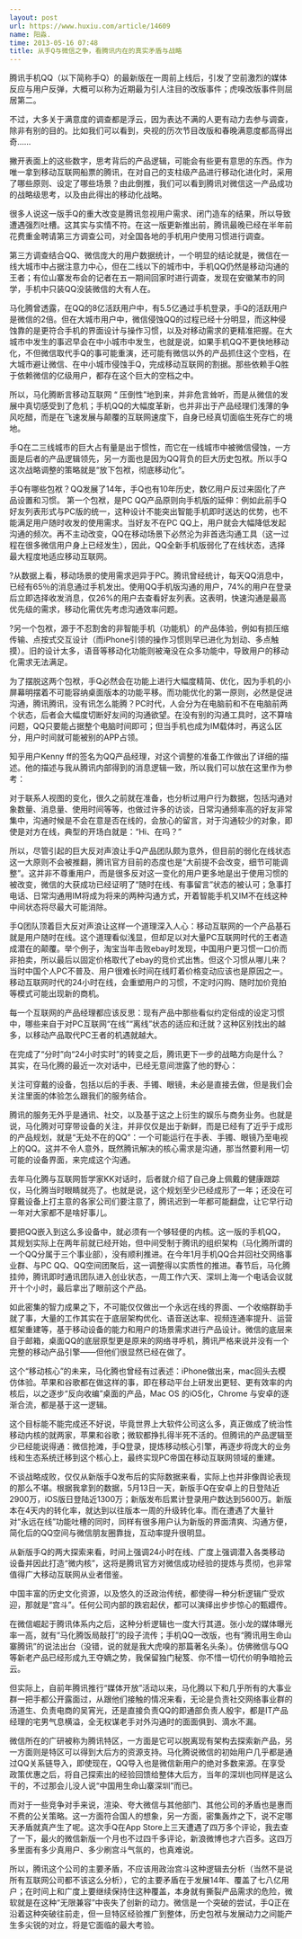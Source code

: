 ```yaml
---
layout: post
url: https://www.huxiu.com/article/14609
name: 阳淼.
time: 2013-05-16 07:48
title: 从手Q与微信之争，看腾讯内在的真实矛盾与战略
---
```

腾讯手机QQ（以下简称手Q）的最新版在一周前上线后，引发了空前激烈的媒体反应与用户反弹，大概可以称为近期最为引人注目的改版事件；虎嗅改版事件则屈居第二。

不过，大多关于满意度的调查都是浮云，因为表达不满的人更有动力去参与调查，除非有别的目的。比如我们可以看到，央视的历次节目改版和春晚满意度都高得出奇……

撇开表面上的这些数字，思考背后的产品逻辑，可能会有些更有意思的东西。作为唯一拿到移动互联网船票的腾讯，在对自己的支柱级产品进行移动化进化时，采用了哪些原则、设定了哪些场景？由此倒推，我们可以看到腾讯对微信这一产品成功的战略级思考，以及由此得出的移动化战略。

很多人说这一版手Q的重大改变是腾讯忽视用户需求、闭门造车的结果，所以导致遭遇强烈吐槽。这其实与实情不符。在这一版更新推出前，腾讯最晚已经在半年前花费重金聘请第三方调查公司，对全国各地的手机用户使用习惯进行调查。

第三方调查结合QQ、微信庞大的用户数据统计，一个明显的结论就是，微信在一线大城市中占据注意力中心，但在二线以下的城市中，手机QQ仍然是移动沟通的王者；有位山寨发布会的记者在五一期间回家时进行调查，发现在安徽某市的同学，手机中只装QQ没装微信的大有人在。

马化腾曾透露，在QQ的8亿活跃用户中，有5.5亿通过手机登录，手Q的活跃用户是微信的2倍。但在大城市用户中，微信侵蚀QQ的过程已经十分明显，而这种侵蚀靠的是更符合手机的界面设计与操作习惯，以及对移动需求的更精准把握。在大城市中发生的事迟早会在中小城市中发生，也就是说，如果手机QQ不更快地移动化，不但微信取代手Q的事可能重演，还可能有微信以外的产品抓住这个空档，在大城市避让微信、在中小城市侵蚀手Q，完成移动互联网的割据。那些依赖手Q胜于依赖微信的亿级用户，都存在这个巨大的空档之中。

所以，马化腾断言移动互联网 “ 压倒性”地到来，并非危言耸听，而是从微信的发展中真切感受到了危机；手机QQ的大幅度革新，也并非出于产品经理们浅薄的争风吃醋，而是在飞速发展与颠覆的互联网速度下，自身已经真切面临生死存亡的境地。

手Q在二三线城市的巨大占有量是出于惯性，而它在一线城市中被微信侵蚀，一方面是后者的产品逻辑领先，另一方面也是因为QQ背负的巨大历史包袱。所以手Q这次战略调整的策略就是“放下包袱，彻底移动化”。

手Q有哪些包袱？QQ发展了14年，手Q也有10年历史，数亿用户反过来固化了产品设置和习惯。 第一个包袱，是PC QQ产品原则向手机版的延伸：例如此前手Q好友列表形式与PC版的统一，这种设计不能突出智能手机即时送达的优势，也不能满足用户随时收发的使用需求。当好友不在PC QQ上，用户就会大幅降低发起沟通的频次。再不主动改变，QQ在移动场景下必然沦为非首选沟通工具（这一过程在很多微信用户身上已经发生），因此，QQ全新手机版弱化了在线状态，选择最大程度地适应移动互联网。

?从数据上看，移动场景的使用需求迥异于PC。腾讯曾经统计，每天QQ消息中，已经有65％的消息通过手机发出。使用QQ手机版沟通的用户，74%的用户在登录后立即选择收发消息，仅26%的用户去查看好友列表。这表明，快速沟通是最高优先级的需求，移动化需优先考虑沟通效率问题。

?另一个包袱，源于不忍割舍的非智能手机（功能机）的产品体验，例如有损压缩传输、点按式交互设计（而iPhone引领的操作习惯则早已进化为划动、多点触摸）。旧的设计太多，语音等移动化功能则被淹没在众多功能中，导致用户的移动化需求无法满足。

为了摆脱这两个包袱，手Q必然会在功能上进行大幅度精简、优化，因为手机的小屏幕明摆着不可能容纳桌面版本的功能平移。而功能优化的第一原则，必然是促进沟通，腾讯腾讯，没有讯怎么能腾？PC时代，人会分为在电脑前和不在电脑前两个状态，后者会大幅度切断好友间的沟通欲望。在没有别的沟通工具时，这不算啥问题，QQ只要能占据整个电脑时间即可；但当手机也成为IM载体时，再这么区分，用户时间就可能被别的APP占领。

知乎用户Kenny ff的签名为QQ产品经理，对这个调整的准备工作做出了详细的描述。他的描述与我从腾讯内部得到的消息逻辑一致，所以我们可以放在这里作为参考：

对于联系人视图的变化，很久之前就在准备，也分析过用户行为数据，包括沟通对象数量、消息量、使用时间等等，也做过许多的访谈，日常沟通频率高的好友非常集中，沟通时候是不会在意是否在线的，会放心的留言，对于沟通较少的对象，即使是对方在线，典型的开场白就是：“Hi、在吗？”

所以，尽管引起的巨大反对声浪让手Q产品团队颇为意外，但目前的弱化在线状态这一大原则不会被推翻，腾讯官方目前的态度也是“大前提不会改变，细节可能调整”。这并非不尊重用户，而是很多反对这一变化的用户更多地是出于使用习惯的被改变，微信的大获成功已经证明了“随时在线、有事留言”状态的被认可；急事打电话、日常沟通用IM将成为将来的两种沟通方式，开着智能手机又IM不在线这种中间状态将尽最大可能消除。

手Q团队顶着巨大反对声浪让这样一个道理深入人心：移动互联网的一个产品基石就是用户随时在线。这个道理看似浅显，但却足以对大量PC互联网时代的王者造成潜在的颠覆。举个例子，淘宝当年击败ebay时发现，中国用户更习惯一口价而非拍卖，所以最后以固定价格取代了ebay的竞价式出售。但这个习惯从哪儿来？当时中国个人PC不普及、用户很难长时间在线盯着价格变动应该也是原因之一。移动互联网时代的24小时在线，会重塑用户的习惯，不定时闪购、随时加价竞拍等模式可能出现新的商机。

每一个互联网的产品经理都应该反思：现有产品中那些看似约定俗成的设定习惯中，哪些来自于对PC互联网“在线”“离线”状态的适应和迁就？这种区别找出的越多，以移动产品取代PC王者的机遇就越大。

在完成了“分时”向“24小时实时”的转变之后，腾讯更下一步的战略方向是什么？其实，在马化腾的最近一次对话中，已经无意间泄露了他的野心：

关注可穿戴的设备，包括以后的手表、手镯、眼镜，未必是直接去做，但是我们会关注里面的体验怎么跟我们的服务结合。

腾讯的服务无外乎是通讯、社交，以及基于这之上衍生的娱乐与商务业务。也就是说，马化腾对可穿带设备的关注，并非仅仅是出于新鲜，而是已经有了近乎于成形的产品规划，就是“无处不在的QQ”：一个可能运行在手表、手镯、眼镜乃至电视上的QQ。这并不令人意外，既然腾讯解决的核心需求是沟通，那当然要利用一切可能的设备界面，来完成这个沟通。

去年马化腾与互联网哲学家KK对话时，后者就介绍了自己身上佩戴的健康跟踪仪，马化腾当时眼睛就亮了。也就是说，这个规划至少已经成形了一年；还没在可穿戴设备上打主意的各家公司们要注意了，腾讯迟到一年都可能翻盘，让它早行动一年对大家都不是啥好事儿。

要把QQ嵌入到这么多设备中，就必须有一个够轻便的内核。这一版的手机QQ，其规划实际上在两年前就已经开始，但中间受制于腾讯的组织架构（马化腾所谓的一个QQ分属于三个事业部），没有顺利推进。在今年1月手机QQ合并回社交网络事业群、与PC QQ、QQ空间团聚后，这一调整得以实质性的推进。春节后，马化腾挂帅，腾讯即时通讯团队进入创业状态，一周工作六天、深圳上海一个电话会议就开十个小时，最后拿出了眼前这个产品。

如此密集的智力成果之下，不可能仅仅做出一个永远在线的界面、一个收缩群助手就了事，大量的工作其实在于底层架构优化、语音送达率、视频连通率提升、运营框架重建等，基于移动设备的能力和用户的场景需求进行产品设计。微信的底层来自于邮箱，桌面QQ的底层原型更是原来的网络寻呼机，腾讯严格来说并没有一个完整的移动产品引擎——但他们很显然已经在做了。

这个“移动核心”的未来，马化腾也曾经有过表述：iPhone做出来，mac回头去模仿体验。苹果和谷歌都在做这样的事，即在移动平台上研发出更轻、更有效率的内核后，以之逐步“反向收编”桌面的产品，Mac OS 的iOS化，Chrome 与安卓的逐渐合流，都是基于这一逻辑。

这个目标能不能完成还不好说，毕竟世界上大软件公司这么多，真正做成了统治性移动内核的就两家，苹果和谷歌；微软都挣扎得半死不活的。但腾讯的产品逻辑至少已经能说得通：微信抢滩，手Q登录，提炼移动核心引擎，再逐步将庞大的业务线和生态系统迁移到这个核心上，最终实现PC帝国在移动互联网领域的重建。

不谈战略成败，仅仅从新版手Q发布后的实际数据来看，实际上也并非像舆论表现的那么不堪。根据我拿到的数据，5月13日一天，新版手Q在安卓上的日登陆近2900万，iOS版日登陆近1300万；新版发布后累计登录用户数达到5600万。新版本在4天内的转化率，就达到以往版本一周的升级转化率。而在遭遇了大量针对“永远在线”功能吐槽的同时，同样有很多用户认为新版的界面清爽、沟通方便，简化后的QQ空间与微信朋友圈靠拢，互动率提升很明显。

从新版手Q的两大探索来看，时间上强调24小时在线、广度上强调潜入各类移动设备并因此打造“微内核”，这将是腾讯官方对微信成功经验的提炼与贯彻，也非常值得广大移动互联网从业者借鉴。

中国丰富的历史文化资源，以及悠久的泛政治传统，都使得一种分析逻辑广受欢迎，那就是“宫斗”。任何公司内部的跌宕起伏，都可以演绎出步步惊心的甄嬛传。

在微信崛起于腾讯体系内之后，这种分析逻辑也一度大行其道。张小龙的媒体曝光率一高，就有“马化腾饭局敲打”的段子流传；手机QQ一改版，也有“腾讯用生命山寨腾讯”的说法出台（没错，说的就是我大虎嗅的那篇著名头条）。仿佛微信与QQ等新老产品已经形成九王夺嫡之势，我保留独门秘笈、你不惜一切代价明争暗抢云云。

但实际上，自前年腾讯推行“媒体开放”活动以来，马化腾以下和几乎所有的大事业群一把手都公开露面过，从跟他们接触的情况来看，无论是负责社交网络事业群的汤道生、负责电商的吴宵光，还是直接负责QQ的即通部负责人殷宇，都是IT产品经理的宅男气息横溢，全无权谋老手对外沟通时的面面俱到、滴水不漏。

微信所在的广研被称为腾讯特区，一方面是它可以脱离现有架构去探索新产品，另一方面则是特区可以得到大后方的资源支持。马化腾说微信的初始用户几乎都是通过QQ关系链导入，即使现在，QQ导入也是微信新用户的绝对多数来源。在享受政策优惠之后，将自己探索出的经验回馈给整体大后方，当年的深圳也同样是这么干的，不过那会儿没人说“中国用生命山寨深圳”而已。

而对于一些竞争对手来说，渲染、夸大微信与其他部门、其他公司的矛盾也是惠而不费的公关策略。这一方面符合国人的想象，另一方面，密集轰炸之下，说不定哪天矛盾就真产生了呢。这次手Q在App Store上三天遭遇了四万多个评论，我去查了一下，最火的微信新版一个月也不过四千多评论，新浪微博也才六百多。这四万多里面有多少真用户、多少刷宫斗气氛的，也真难说。

所以，腾讯这个公司的主要矛盾，不应该用政治宫斗这种逻辑去分析（当然不是说所有互联网公司都不该这么分析），它的主要矛盾在于发展14年、覆盖了七八亿用户；在时间上和广度上要继续保持住这种覆盖，本身就有撕裂产品需求的危险，微软就是在这种“无限兼容”中丧失了创新的动力。微信是一个突破的尝试，手Q正在沿着这种突破往前走，但一旦特区经验推广到整体，历史包袱与发展动力之间能产生多尖锐的对立，将是它面临的最大考验。

